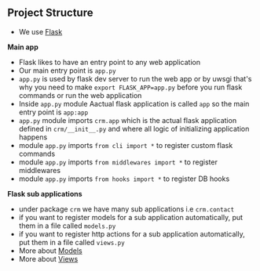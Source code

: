 ## Project Structure

- We use [Flask](flask.pocoo.org/)

**Main app**
- Flask likes to have an entry point to any web application
- Our main entry point is ```app.py```
- ```app.py``` is used by flask dev server to run the web app or by uwsgi
that's why you need to make ```export FLASK_APP=app.py``` before you run
flask commands or run the web application
- Inside ```app.py``` module Aactual flask application is called ```app```
so the main entry point is ```app:app```
- ```app.py``` module imports ```crm.app``` which is the actual flask application defined in
```crm/__init__.py``` and where all logic of initializing application happens
- module ```app.py``` imports ```from cli import *``` to register custom flask commands
- module ```app.py``` imports ```from middlewares import *``` to register middlewares
- module ```app.py``` imports ```from hooks import *``` to register DB hooks

**Flask sub applications**
- under package ```crm``` we have many sub applications i.e ```crm.contact```
- if you want to register models for a sub application automatically, put them in a file called ```models.py```
- if you want to register http actions for a sub application automatically, put them in a file called ```views.py```
- More about [Models](Models.md)
- More about [Views](Views.md)
